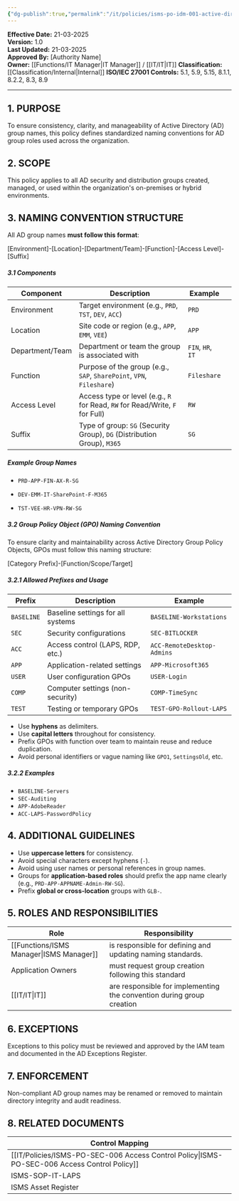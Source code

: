```yaml
---
{"dg-publish":true,"permalink":"/it/policies/isms-po-idm-001-active-directory-group-naming-convention-policy/","tags":["policy"],"noteIcon":"default"}
---
```


**Effective Date:** 21-03-2025  
**Version:** 1.0  
**Last Updated:** 21-03-2025  
**Approved By:** [Authority Name]  
**Owner:** [[Functions/IT Manager\|IT Manager]] / [[IT/IT\|IT]]
**Classification:** [[Classification/Internal\|Internal]]
**ISO/IEC 27001 Controls:**  5.1, 5.9, 5.15, 8.1.1, 8.2.2, 8.3, 8.9 

---
## **1. PURPOSE**  
To ensure consistency, clarity, and manageability of Active Directory (AD) group names, this policy defines standardized naming conventions for AD group roles used across the organization.
## **2. SCOPE**
This policy applies to all AD security and distribution groups created, managed, or used within the organization's on-premises or hybrid environments.
 
 ## **3. NAMING CONVENTION STRUCTURE** 
All AD group names **must follow this format**:

[Environment]-[Location]-[Department/Team]-[Function]-[Access Level]-[Suffix]

##### **3.1 Components**

| Component       | Description                                                                  | Example           |     |
| --------------- | ---------------------------------------------------------------------------- | ----------------- | --- |
| Environment     | Target environment (e.g., `PRD`, `TST`, `DEV`, `ACC`)                        | `PRD`             |     |
| Location        | Site code or region (e.g., `APP`, `EMM`, `VEE`)                              | `APP`             |     |
| Department/Team | Department or team the group is associated with                              | `FIN`, `HR`, `IT` |     |
| Function        | Purpose of the group (e.g., `SAP`, `SharePoint`, `VPN`, `Fileshare`)         | `Fileshare`       |     |
| Access Level    | Access type or level (e.g., `R` for Read, `RW` for Read/Write, `F` for Full) | `RW`              |     |
| Suffix          | Type of group: `SG` (Security Group), `DG` (Distribution Group), `M365`      | `SG`              |     |
##### **Example Group Names**

- `PRD-APP-FIN-AX-R-SG`
    
- `DEV-EMM-IT-SharePoint-F-M365`
    
- `TST-VEE-HR-VPN-RW-SG`

##### **3.2 Group Policy Object (GPO) Naming Convention**
To ensure clarity and maintainability across Active Directory Group Policy Objects, GPOs must follow this naming structure:

[Category Prefix]-[Function/Scope/Target]

##### **3.2.1 Allowed Prefixes and Usage**

| Prefix     | Description                       | Example                    |
| ---------- | --------------------------------- | -------------------------- |
| `BASELINE` | Baseline settings for all systems | `BASELINE-Workstations`    |
| `SEC`      | Security configurations           | `SEC-BITLOCKER`            |
| `ACC`      | Access control (LAPS, RDP, etc.)  | `ACC-RemoteDesktop-Admins` |
| `APP`      | Application-related settings      | `APP-Microsoft365`         |
| `USER`     | User configuration GPOs           | `USER-Login`               |
| `COMP`     | Computer settings (non-security)  | `COMP-TimeSync`            |
| `TEST`     | Testing or temporary GPOs         | `TEST-GPO-Rollout-LAPS`    |

- Use **hyphens** as delimiters.
- Use **capital letters** throughout for consistency.
- Prefix GPOs with function over team to maintain reuse and reduce duplication.
- Avoid personal identifiers or vague naming like `GPO1`, `SettingsOld`, etc.
##### **3.2.2 Examples**
- `BASELINE-Servers`
- `SEC-Auditing`
- `APP-AdobeReader`
- `ACC-LAPS-PasswordPolicy`

## **4. ADDITIONAL GUIDELINES**
- Use **uppercase letters** for consistency.
- Avoid special characters except hyphens (`-`).
- Avoid using user names or personal references in group names.
- Groups for **application-based roles** should prefix the app name clearly (e.g., `PRD-APP-APPNAME-Admin-RW-SG`).
- Prefix **global or cross-location** groups with `GLB-`.

## **5. ROLES AND RESPONSIBILITIES**  

| Role               | Responsibility                                                        |
| ------------------ | --------------------------------------------------------------------- |
| [[Functions/ISMS Manager\|ISMS Manager]]   | is responsible for defining and updating naming standards.            |
| Application Owners | must request group creation following this standard                   |
| [[IT/IT\|IT]]             | are responsible for implementing the convention during group creation |
## **6. EXCEPTIONS**  
Exceptions to this policy must be reviewed and approved by the IAM team and documented in the AD Exceptions Register.
## **7. ENFORCEMENT**  
Non-compliant AD group names may be renamed or removed to maintain directory integrity and audit readiness.
## **8. RELATED DOCUMENTS**

| Control Mapping                           |
| ----------------------------------------- |
| [[IT/Policies/ISMS-PO-SEC-006 Access Control Policy\|ISMS-PO-SEC-006 Access Control Policy]] |
| ISMS-SOP-IT-LAPS                          |
| ISMS Asset Register                       |





